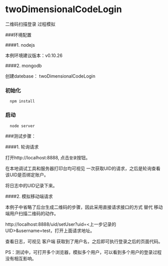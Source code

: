 # twoDimensionalCodeLogin
二维码扫描登录 过程模拟

###环境配置

####1. nodejs 

本例环境建议版本：v0.10.26

####2. mongodb

创建datebase： twoDimensionalCodeLogin

### 初始化

```
  npm install
```

### 启动

```
  node server
```

###测试步骤：

####1. 轮询请求

打开http://localhost:8888, 点击`登录`按钮。

在本地调试工具和服务器打印台均可视见 一次获取UID的请求，之后是轮询查看该UID是否绑定账户。

将日志中的UID记录下来。

####2. 模拟移动端请求

本例子中省略了后台生成二维码的步骤，因此采用直接请求接口的方式 替代 移动端用户扫描二维码的动作。

http://localhost:8888/uid/setUser?uid=<上一步记录的UID>&username=test，打开上面请求地址。

查看日志，可视见 客户端 获取到了用户名，之后即可执行登录之后的页面代码。

PS：测试中，可打开多个浏览器，模拟多个用户，可以看到多个用户的登录过程没有相互影响。
